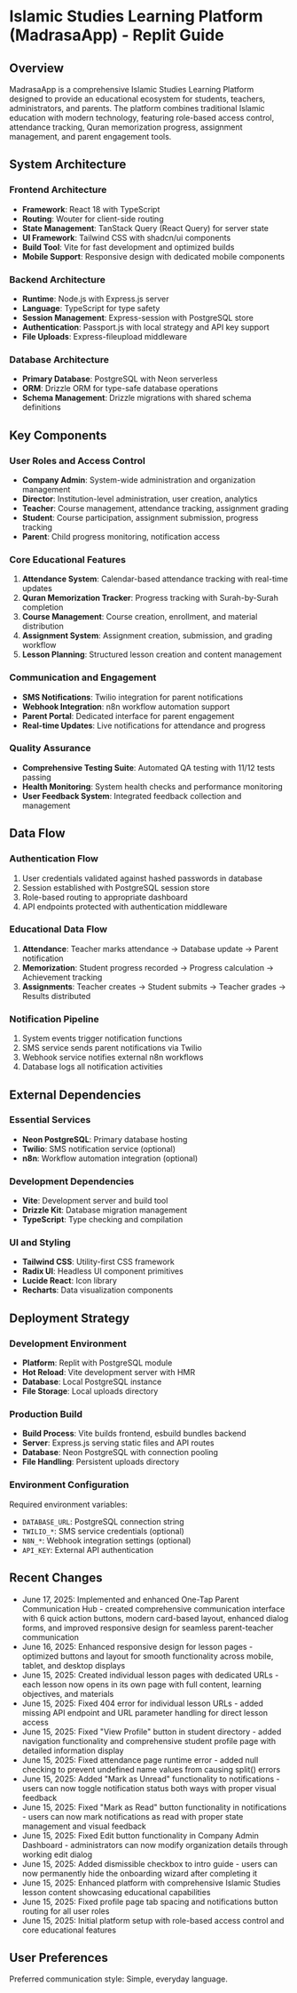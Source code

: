 # Islamic Studies Learning Platform (MadrasaApp) - Replit Guide

## Overview

MadrasaApp is a comprehensive Islamic Studies Learning Platform designed to provide an educational ecosystem for students, teachers, administrators, and parents. The platform combines traditional Islamic education with modern technology, featuring role-based access control, attendance tracking, Quran memorization progress, assignment management, and parent engagement tools.

## System Architecture

### Frontend Architecture
- **Framework**: React 18 with TypeScript
- **Routing**: Wouter for client-side routing
- **State Management**: TanStack Query (React Query) for server state
- **UI Framework**: Tailwind CSS with shadcn/ui components
- **Build Tool**: Vite for fast development and optimized builds
- **Mobile Support**: Responsive design with dedicated mobile components

### Backend Architecture
- **Runtime**: Node.js with Express.js server
- **Language**: TypeScript for type safety
- **Session Management**: Express-session with PostgreSQL store
- **Authentication**: Passport.js with local strategy and API key support
- **File Uploads**: Express-fileupload middleware

### Database Architecture
- **Primary Database**: PostgreSQL with Neon serverless
- **ORM**: Drizzle ORM for type-safe database operations
- **Schema Management**: Drizzle migrations with shared schema definitions

## Key Components

### User Roles and Access Control
- **Company Admin**: System-wide administration and organization management
- **Director**: Institution-level administration, user creation, analytics
- **Teacher**: Course management, attendance tracking, assignment grading
- **Student**: Course participation, assignment submission, progress tracking
- **Parent**: Child progress monitoring, notification access

### Core Educational Features
1. **Attendance System**: Calendar-based attendance tracking with real-time updates
2. **Quran Memorization Tracker**: Progress tracking with Surah-by-Surah completion
3. **Course Management**: Course creation, enrollment, and material distribution
4. **Assignment System**: Assignment creation, submission, and grading workflow
5. **Lesson Planning**: Structured lesson creation and content management

### Communication and Engagement
- **SMS Notifications**: Twilio integration for parent notifications
- **Webhook Integration**: n8n workflow automation support
- **Parent Portal**: Dedicated interface for parent engagement
- **Real-time Updates**: Live notifications for attendance and progress

### Quality Assurance
- **Comprehensive Testing Suite**: Automated QA testing with 11/12 tests passing
- **Health Monitoring**: System health checks and performance monitoring
- **User Feedback System**: Integrated feedback collection and management

## Data Flow

### Authentication Flow
1. User credentials validated against hashed passwords in database
2. Session established with PostgreSQL session store
3. Role-based routing to appropriate dashboard
4. API endpoints protected with authentication middleware

### Educational Data Flow
1. **Attendance**: Teacher marks attendance → Database update → Parent notification
2. **Memorization**: Student progress recorded → Progress calculation → Achievement tracking
3. **Assignments**: Teacher creates → Student submits → Teacher grades → Results distributed

### Notification Pipeline
1. System events trigger notification functions
2. SMS service sends parent notifications via Twilio
3. Webhook service notifies external n8n workflows
4. Database logs all notification activities

## External Dependencies

### Essential Services
- **Neon PostgreSQL**: Primary database hosting
- **Twilio**: SMS notification service (optional)
- **n8n**: Workflow automation integration (optional)

### Development Dependencies
- **Vite**: Development server and build tool
- **Drizzle Kit**: Database migration management
- **TypeScript**: Type checking and compilation

### UI and Styling
- **Tailwind CSS**: Utility-first CSS framework
- **Radix UI**: Headless UI component primitives
- **Lucide React**: Icon library
- **Recharts**: Data visualization components

## Deployment Strategy

### Development Environment
- **Platform**: Replit with PostgreSQL module
- **Hot Reload**: Vite development server with HMR
- **Database**: Local PostgreSQL instance
- **File Storage**: Local uploads directory

### Production Build
- **Build Process**: Vite builds frontend, esbuild bundles backend
- **Server**: Express.js serving static files and API routes
- **Database**: Neon PostgreSQL with connection pooling
- **File Handling**: Persistent uploads directory

### Environment Configuration
Required environment variables:
- `DATABASE_URL`: PostgreSQL connection string
- `TWILIO_*`: SMS service credentials (optional)
- `N8N_*`: Webhook integration settings (optional)
- `API_KEY`: External API authentication

## Recent Changes
- June 17, 2025: Implemented and enhanced One-Tap Parent Communication Hub - created comprehensive communication interface with 6 quick action buttons, modern card-based layout, enhanced dialog forms, and improved responsive design for seamless parent-teacher communication
- June 16, 2025: Enhanced responsive design for lesson pages - optimized buttons and layout for smooth functionality across mobile, tablet, and desktop displays
- June 15, 2025: Created individual lesson pages with dedicated URLs - each lesson now opens in its own page with full content, learning objectives, and materials
- June 15, 2025: Fixed 404 error for individual lesson URLs - added missing API endpoint and URL parameter handling for direct lesson access
- June 15, 2025: Fixed "View Profile" button in student directory - added navigation functionality and comprehensive student profile page with detailed information display
- June 15, 2025: Fixed attendance page runtime error - added null checking to prevent undefined name values from causing split() errors
- June 15, 2025: Added "Mark as Unread" functionality to notifications - users can now toggle notification status both ways with proper visual feedback
- June 15, 2025: Fixed "Mark as Read" button functionality in notifications - users can now mark notifications as read with proper state management and visual feedback
- June 15, 2025: Fixed Edit button functionality in Company Admin Dashboard - administrators can now modify organization details through working edit dialog
- June 15, 2025: Added dismissible checkbox to intro guide - users can now permanently hide the onboarding wizard after completing it
- June 15, 2025: Enhanced platform with comprehensive Islamic Studies lesson content showcasing educational capabilities
- June 15, 2025: Fixed profile page tab spacing and notifications button routing for all user roles
- June 15, 2025: Initial platform setup with role-based access control and core educational features

## User Preferences

Preferred communication style: Simple, everyday language.